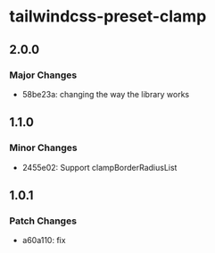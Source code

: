 # tailwindcss-preset-clamp

## 2.0.0

### Major Changes

- 58be23a: changing the way the library works

## 1.1.0

### Minor Changes

- 2455e02: Support clampBorderRadiusList

## 1.0.1

### Patch Changes

- a60a110: fix
